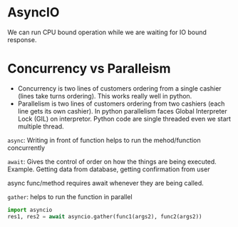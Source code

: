 # AsyncIO

We can run CPU bound operation while we are waiting for IO bound response.


# Concurrency vs Paralleism
- Concurrency is two lines of customers ordering from a single cashier (lines take turns ordering). This works really well in python.
- Parallelism is two lines of customers ordering from two cashiers (each line gets its own cashier). In python parallelism faces Global Interpreter Lock (GIL) on interpretor. Python code are single threaded even we start multiple thread.

`async`: Writing in front of function helps to run the mehod/function concurrently

`await`: Gives the control of order on how the things are being executed. Example. Getting data from database, getting confirmation from user

async func/method requires await whenever they are being called.

`gather`: helps to run the function in parallel

```python
import asyncio
res1, res2 = await asyncio.gather(func1(args2), func2(args2))
```